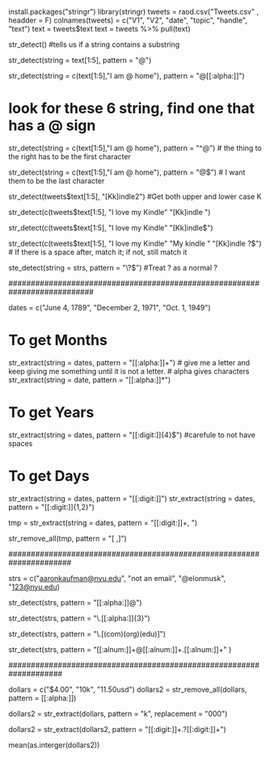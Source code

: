 install.packages("stringr")
library(stringr)
tweets = raod.csv("Tweets.csv" , headder = F)
colnames(tweets) = c("V1", "V2", "date", "topic", "handle", "text")
text = tweets$text
text = tweets %>% pull(text) 

str_detect() #tells us if a string contains a substring

str_detect(string = text[1:5], 
           pattern = "@")

str_detect(string = c(text[1:5],"I am @ home"),
           pattern = "@[[:alpha:]]")
# look for these 6 string, find one that has a @ sign

str_detect(string = c(text[1:5],"I am @ home"),
           pattern = "^@") # the thing to the right has to be the first character 

str_detect(string = c(text[1:5],"I am @ home"),
           pattern = "@$") # I want them to be the last character

str_detect(tweets$text[1:5], "[Kk]indle2") #Get both upper and lower case K

str_detect(c(tweets$text[1:5], "I love my Kindle"
             "[Kk]indle ")

str_detect(c(tweets$text[1:5], "I love my Kindle"
             "[Kk]indle$")
           
str_detect(c(tweets$text[1:5], "I love my Kindle"
              "My kindle "
              "[Kk]indle ?$") # If there is a space after, match it; if not, still match it

ste_detect(string = strs,
           pattern = "\\?$") #Treat ? as a normal ? 

###########################################################################

dates = c("June 4, 1789", 
          "December 2, 1971", 
          "Oct. 1, 1949")

# To get Months

str_extract(string = dates,
            pattern = "[[:alpha:]]+") # give me a letter and keep giving me something until it is not a letter. 
                                      # alpha gives characters
str_extract(string = date,
            pattern = "[[:alpha:]]*") 

# To get Years 
str_extract(string = dates,
            pattern = "[[:digit:]]{4}$") #carefule to not have spaces

# To get Days
str_extract(string = dates,
            pattern = "[[:digit:]]") 
str_extract(string = dates,
            pattern = "[[:digit:]]{1,2}") 

tmp = str_extract(string = dates,
            pattern = "[[:digit:]]+, ")

str_remove_all(tmp, pattern = "[ ,]")

######################################################################

strs = c("aaronkaufman@nyu.edu", "not an email", 
         "@elonmusk", "123@nyu.edu)

str_detect(strs, pattern = "[[:alpha:]]@")

str_detect(strs, pattern = "\\.[[:alpha:]]{3}")

str_detect(strs, pattern = "\\.[(com)(org)(edu)]")

str_detect(strs, pattern = "[[:alnum:]]+@[[:alnum:]]+.[[:alnum:]]+" ) 


####################################################################

dollars = c("$4.00", "10k", "11.50usd")
dollars2 = str_remove_all(dollars,
                          pattern = [[:alpha:]])
                          
dollars2 = str_extract(dollars,
                      pattern = "k",
                      replacement = "000")
                      
dollars2 = str_extract(dollars2,
           pattern = "[[:digit:]]+.?[[:digit:]]+")

mean(as.interger(dollars2))

